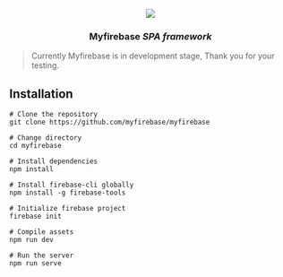 
<p align="center">
<img src = "http://i.imgur.com/eui4MCQ.png">
</p>

<h3 align="center"><b>Myfirebase</b> <i> SPA framework</i></h3>

> Currently Myfirebase is in development stage, Thank you for your testing.

## Installation

```shell
# Clone the repository
git clone https://github.com/myfirebase/myfirebase

# Change directory
cd myfirebase

# Install dependencies
npm install

# Install firebase-cli globally
npm install -g firebase-tools

# Initialize firebase project
firebase init

# Compile assets
npm run dev

# Run the server
npm run serve
```

